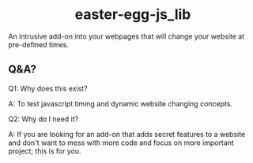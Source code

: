 <h1 align="center" color="#ff6666">easter-egg-js_lib</h1>
An intrusive add-on into your webpages that will change your website at pre-defined times.

## Q&A?

Q1:  Why does this exist?

A: To test javascript timing and dynamic website changing concepts.

Q2: Why do I need it?

A: If you are looking for an add-on that adds secret features to a website and don't want to mess with more code and focus on more important project; this is for you. 
